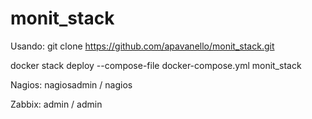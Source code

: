 # monit_stack

Usando:
git clone https://github.com/apavanello/monit_stack.git
 
docker stack deploy --compose-file docker-compose.yml monit_stack

Nagios:
nagiosadmin / nagios

Zabbix:
admin / admin
